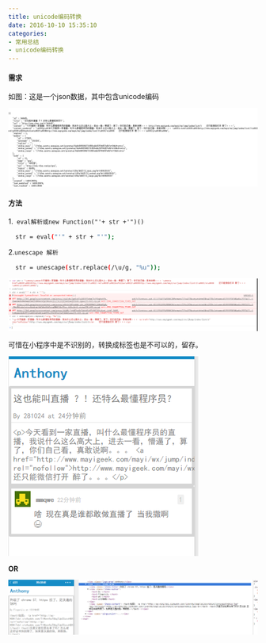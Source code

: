 ```yaml
---
title: unicode编码转换
date: 2016-10-10 15:35:10
categories:
- 常用总结
- unicode编码转换
---
```



#### 需求

如图：这是一个json数据，其中包含unicode编码

![](/assets/xiaoguo/5.jpg)


<!--more-->


#### 方法

1.` eval解析或new Function("'+ str +'")()`

``` bash
  str = eval("'" + str + "'");
```

2.`unescape 解析`

``` bash
  str = unescape(str.replace(/\u/g, "%u"));
```

![](/assets/xiaoguo/6.jpg)


可惜在小程序中是不识别的，转换成<text>标签也是不可以的，留存。


![](/assets/xiaoguo/7.jpg)

**OR**

![](/assets/xiaoguo/8.jpg)
